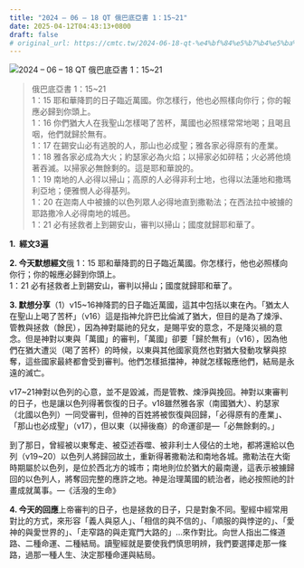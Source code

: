 ```yaml
---
title: "2024 – 06 – 18 QT 俄巴底亞書 1：15~21"
date: 2025-04-12T04:43:13+0800
draft: false
# original_url: https://cmtc.tw/2024-06-18-qt-%e4%bf%84%e5%b7%b4%e5%ba%95%e4%ba%9e%e6%9b%b8-1%ef%bc%9a1521
---
```


![2024 – 06 – 18 QT 俄巴底亞書 1：15\~21](/images/qt.jpg  "2024 – 06 – 18 QT 俄巴底亞書 1：15\~21")

> 俄巴底亞書 1：15\~21  
> 1：15 耶和華降罰的日子臨近萬國。你怎樣行，他也必照樣向你行；你的報應必歸到你頭上。  
> 1：16 你們猶大人在我聖山怎樣喝了苦杯，萬國也必照樣常常地喝；且喝且咽，他們就歸於無有。  
> 1：17 在錫安山必有逃脫的人，那山也必成聖；雅各家必得原有的產業。  
> 1：18 雅各家必成為大火；約瑟家必為火焰；以掃家必如碎秸；火必將他燒著吞滅。以掃家必無餘剩的。這是耶和華說的。  
> 1：19 南地的人必得以掃山；高原的人必得非利士地，也得以法蓮地和撒瑪利亞地；便雅憫人必得基列。  
> 1：20 在迦南人中被擄的以色列眾人必得地直到撒勒法；在西法拉中被擄的耶路撒冷人必得南地的城邑。  
> 1：21 必有拯救者上到錫安山，審判以掃山；國度就歸耶和華了。

**1.  經文3遍**

**2. 今天默想經文**俄 1：15 耶和華降罰的日子臨近萬國。你怎樣行，他也必照樣向你行；你的報應必歸到你頭上。  
1：21 必有拯救者上到錫安山，審判以掃山；國度就歸耶和華了。

**3. 默想分享**（1）v15\~16神降罰的日子臨近萬國，這其中包括以東在內。「猶太人在聖山上喝了苦杯」（v16）這是指神允許巴比倫滅了猶大，但目的是為了煉淨、管教與拯救（餘民），因為神對屬祂的兒女，是賜平安的意念，不是降災禍的意念。但是神對以東與「萬國」的審判，「萬國」卻要「歸於無有」（v16），因為他們在猶大遭災（喝了苦杯）的時候，以東與其他國家竟然也對猶大發動攻擊與掠奪，這些國家最終都會受到審判。他們怎樣抵擋神，神就怎樣報應他們，結局是永遠的滅亡。

v17\~21神對以色列的心意，並不是毀滅，而是管教、煉淨與挽回。神對以東審判的日子，也是讓以色列得著恢復的日子。v18雖然雅各家（南國猶大）、約瑟家（北國以色列）一同受審判，但神的百姓將被恢復與回歸，「必得原有的產業」、「那山也必成聖」（v17），但以東（以掃後裔）的命運卻是—「必無餘剩的。」

到了那日，曾經被以東奪走、被亞述吞噬、被非利士人侵佔的土地，都將還給以色列（v19\~20）以色列人將歸回故土，重新得著撒勒法和南地各城。撒勒法在大衛時期屬於以色列，是位於西北方的城市；南地則位於猶大的最南邊，這表示被擄歸回的以色列人，將奪回完整的應許之地。神是治理萬國的統治者，祂必按照祂的計畫成就萬事。—《活潑的生命》

**4. 今天的回應**上帝審判的日子，也是拯救的日子，只是對象不同。聖經中經常用對比的方式，來形容「義人與惡人」、「相信的與不信的」、「順服的與悖逆的」、「愛神的與愛世界的」、「走窄路的與走寬門大路的」…來作對比。向世人指出二條道路、二種命運、二種結局。讀聖經就是要使我們慎思明辨，我們要選擇走那一條路，過那一種人生、決定那種命運與結局。